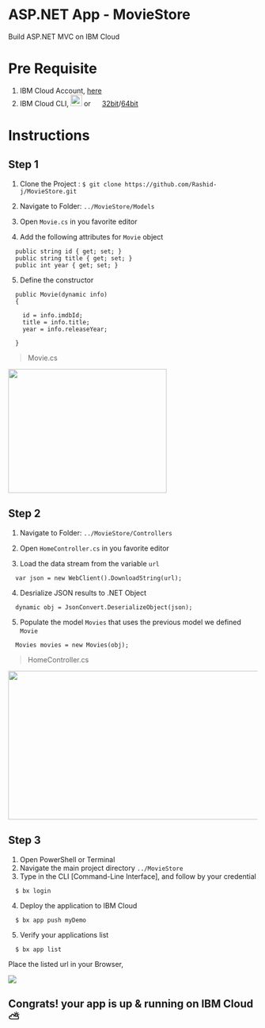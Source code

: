 # ASP.NET App - MovieStore
Build ASP.NET MVC on IBM Cloud


# Pre Requisite

1. IBM Cloud Account, [here](http://ibm.biz/aspappworkshop)
2. IBM Cloud CLI, [<img src="http://incitrio.com/wp-content/uploads/2015/01/Apple_gray_logo.png" width=23 height=23>](https://clis.ng.bluemix.net/download/bluemix-cli/0.6.0/osx) or <img src="https://image.flaticon.com/icons/svg/220/220215.svg" width=15 height=15> [32bit](https://clis.ng.bluemix.net/download/bluemix-cli/0.6.0/win32)/[64bit](https://clis.ng.bluemix.net/download/bluemix-cli/0.6.0/win64)


# Instructions

## Step 1

1. Clone the Project : 
`$ git clone https://github.com/Rashid-j/MovieStore.git`

2. Navigate to Folder: `../MovieStore/Models`
3. Open `Movie.cs` in you favorite editor

4. Add the following attributes for `Movie` object

```
  public string id { get; set; }
  public string title { get; set; }
  public int year { get; set; }
```

5. Define the constructor

```
  public Movie(dynamic info)
  {

    id = info.imdbId;
    title = info.title;
    year = info.releaseYear;

  }
```

> Movie.cs 
<img src="https://image.ibb.co/grByvw/Screen_Shot_2017_10_31_at_10_33_33_AM.png" width=320 height=250>


## Step 2

1. Navigate to Folder: `../MovieStore/Controllers`
2. Open `HomeController.cs` in you favorite editor

3. Load the data stream from the variable `url`
```
  var json = new WebClient().DownloadString(url);
```

4. Desrialize JSON results to .NET Object
```
  dynamic obj = JsonConvert.DeserializeObject(json);
```

5. Populate the model `Movies` that uses the previous model we defined `Movie`
```
  Movies movies = new Movies(obj);
```

> HomeController.cs 
<img src="https://image.ibb.co/ixGFaw/Screen_Shot_2017_10_31_at_10_34_28_AM.png" width=900 height=300>


## Step 3

1. Open PowerShell or Terminal
2. Navigate the main project directory `../MovieStore`
3. Type in the CLI [Command-Line Interface], and follow by your credential
```
  $ bx login 
```
4. Deploy the application to IBM Cloud
```
  $ bx app push myDemo
```
5. Verify your applications list
```
  $ bx app list
```

Place the listed url in your Browser, 

[<img src=https://media.giphy.com/media/3o7aCRtrt0f4tQLkkM/giphy.gif>]()

## Congrats! your app is up & running on IBM Cloud ⛅️ 
